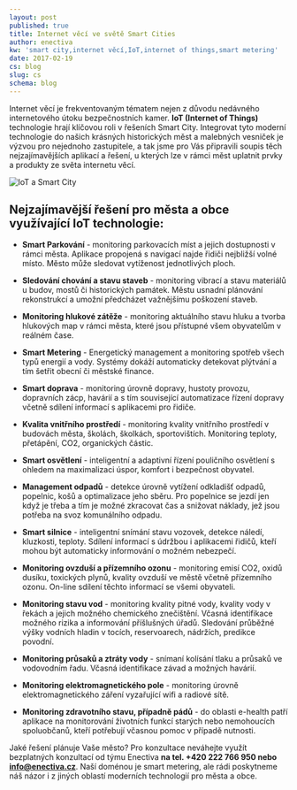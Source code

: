 ```yaml
---
layout: post
published: true
title: Internet věcí ve světě Smart Cities
author: enectiva
kw: 'smart city,internet věcí,IoT,internet of things,smart metering'
date: 2017-02-19
cs: blog
slug: cs
schema: blog
---
```


Internet věcí je frekventovaným tématem nejen z důvodu nedávného internetového útoku bezpečnostních kamer. **IoT (Internet of Things)** technologie hrají klíčovou roli v řešeních Smart City. Integrovat tyto moderní technologie do našich krásných historických měst a malebných vesniček je výzvou pro nejednoho zastupitele, a tak jsme pro Vás připravili soupis těch nejzajímavějších aplikací a řešení, u kterých lze v rámci měst uplatnit prvky a produkty ze světa internetu věcí.

<img src="/img/blog/iot_smart_city_lr.jpg" alt="IoT a Smart City" class="center">

## Nejzajímavější řešení pro města a obce využívající IoT technologie:

- **Smart Parkování** - monitoring parkovacích míst a jejich dostupnosti v rámci města. Aplikace propojená s navigací najde řidiči nejbližší volné místo. Město může sledovat vytíženost jednotlivých ploch.

- **Sledování chování a stavu staveb** - monitoring vibrací a stavu materiálů u budov, mostů či historických památek. Městu usnadní plánování rekonstrukcí a umožní předcházet važnějšímu poškození staveb.

- **Monitoring hlukové zátěže** - monitoring aktuálního stavu hluku a tvorba hlukových map v rámci města, které jsou přístupné všem obyvatelům v reálném čase.

- **Smart Metering** - Energetický management a monitoring spotřeb všech typů energií a vody. Systémy dokáží automaticky detekovat plýtvání a tím šetřit obecní či městské finance.

- **Smart doprava** - monitoring úrovně dopravy, hustoty provozu, dopravních zácp, havárií a s tím související automatizace řízení dopravy včetně sdílení informací s aplikacemi pro řidiče.

- **Kvalita vnitřního prostředí** - monitoring kvality vnitřního prostředí v budovách města, školách, školkách, sportovištích. Monitoring teploty, přetápění, CO2, organických částic.

- **Smart osvětlení** - inteligentní a adaptivní řízení pouličního osvětlení s ohledem na maximalizaci úspor, komfort i bezpečnost obyvatel.

- **Management odpadů** - detekce úrovně vytížení odkladišť odpadů, popelnic, košů a optimalizace jeho sběru. Pro popelnice se jezdí jen když je třeba a tím je možné zkracovat čas a snižovat náklady, jež jsou potřeba na svoz komunálního odpadu.

- **Smart silnice** - inteligentní snímání stavu vozovek, detekce náledí, kluzkosti, teploty. Sdílení informací s údržbou i aplikacemi řidičů, kteří mohou být automaticky informování o možném nebezpečí.

- **Monitoring ovzduší a přízemního ozonu** - monitoring emisí CO2, oxidů dusíku, toxických plynů, kvality ovzduší ve městě včetně přízemního ozonu. On-line sdílení těchto informací se všemi obyvateli.

- **Monitoring stavu vod** - monitoring kvality pitné vody, kvality vody v řekách a jejich možného chemického znečištění. Včasná identifikace možného rizika a informování příšlušných úřadů. Sledování průběžné výšky vodních hladin v tocích, reservoarech, nádržích, predikce povodní.

- **Monitoring průsaků a ztráty vody** - snímaní kolísání tlaku a průsaků ve vodovodním řadu. Včasná identifikace závad a možných havárií.

- **Monitoring elektromagnetického pole** - monitoring úrovně elektromagnetického záření vyzařující wifi a radiové sítě.

- **Monitoring zdravotního stavu, případně pádů** - do oblasti e-health patří aplikace na monitorování životních funkcí starých nebo nemohoucích spoluobčanů, kteří potřebují včasnou pomoc v případě nutnosti.

Jaké řešení plánuje Vaše město? Pro konzultace neváhejte využít bezplatných konzultací od týmu Enectiva **na tel. +420 222 766 950 nebo info@enectiva.cz**. Naší doménou je smart metering, ale rádi poskytneme náš názor i z jiných oblastí moderních technologií pro města a obce.



